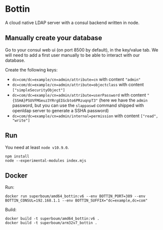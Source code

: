 # Bottin

A cloud native LDAP server with a consul backend written in node.

## Manually create your database

Go to your consul web ui (on port 8500 by default), in the key/value tab.
We will need to add a first user manually to be able to interact with our database.

Create the following keys:

  * `dc=com/dc=example/cn=admin/attribute=cn` with content `"admin"`
  * `dc=com/dc=example/cn=admin/attribute=objectclass` with content `["simpleSecurityObject"]`
  * `dc=com/dc=example/cn=admin/attribute=userPassword` with content `"{SSHA}PSUVFMGeuz3YRrgEIGcbto6PRzuqnpT3"` (here we have the `admin` password, but you can use the `slappaswd` command shipped with openldap server to generate a SSHA password)
  * `dc=com/dc=example/cn=admin/internal=permission` with content `["read", "write"]`
 
## Run

You need at least `node v10.9.0`.

```
npm install
node --experimental-modules index.mjs
```

## Docker

Run:

```
docker run superboum/amd64_bottin:v6 --env BOTTIN_PORT=389 --env BOTTIN_CONSUL=192.168.1.1 --env BOTTIN_SUFFIX="dc=example,dc=com"
```

Build:

```
docker build -t superboum/amd64_bottin:v6 .
docker build -t superboum/arm32v7_bottin .
```
